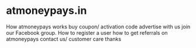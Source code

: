 # atmoneypays.in
How atmoneypays works buy coupon/ activation code advertise with us join our Facebook group. How to register a user how to get referrals on atmoneypays contact us/ customer care thanks 
